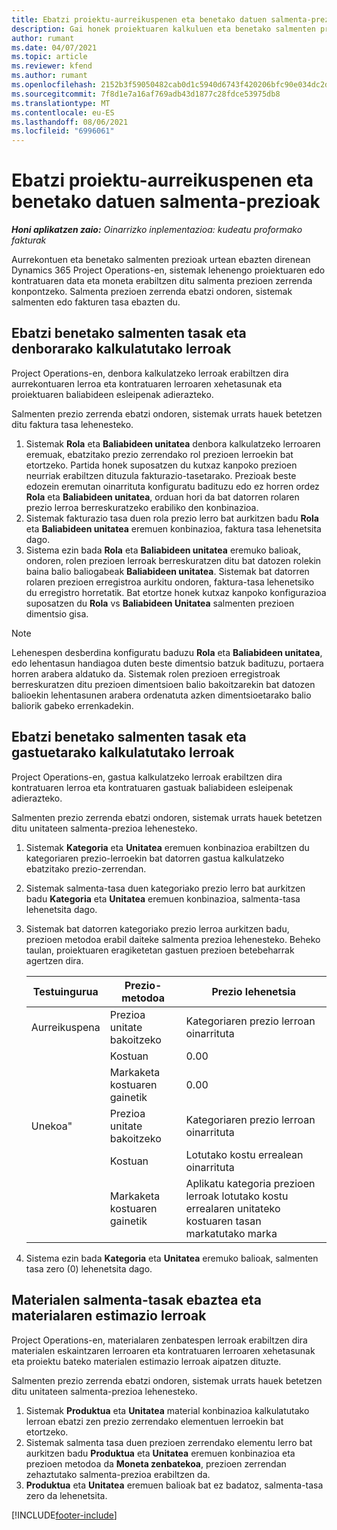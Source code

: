 ```yaml
---
title: Ebatzi proiektu-aurreikuspenen eta benetako datuen salmenta-prezioak
description: Gai honek proiektuaren kalkuluen eta benetako salmenten prezioak ebazteari buruzko informazioa eskaintzen du.
author: rumant
ms.date: 04/07/2021
ms.topic: article
ms.reviewer: kfend
ms.author: rumant
ms.openlocfilehash: 2152b3f59050482cab0d1c5940d6743f420206bfc90e034dc2d754df8bd513a5
ms.sourcegitcommit: 7f8d1e7a16af769adb43d1877c28fdce53975db8
ms.translationtype: MT
ms.contentlocale: eu-ES
ms.lasthandoff: 08/06/2021
ms.locfileid: "6996061"
---
```

# <a name="resolve-sales-prices-for-project-estimates-and-actuals"></a>Ebatzi proiektu-aurreikuspenen eta benetako datuen salmenta-prezioak

_**Honi aplikatzen zaio:** Oinarrizko inplementazioa: kudeatu proformako fakturak_

Aurrekontuen eta benetako salmenten prezioak urtean ebazten direnean Dynamics 365 Project Operations-en, sistemak lehenengo proiektuaren edo kontratuaren data eta moneta erabiltzen ditu salmenta prezioen zerrenda konpontzeko. Salmenta prezioen zerrenda ebatzi ondoren, sistemak salmenten edo fakturen tasa ebazten du.

## <a name="resolve-sales-rates-on-actual-and-estimate-lines-for-time"></a>Ebatzi benetako salmenten tasak eta denborarako kalkulatutako lerroak

Project Operations-en, denbora kalkulatzeko lerroak erabiltzen dira aurrekontuaren lerroa eta kontratuaren lerroaren xehetasunak eta proiektuaren baliabideen esleipenak adierazteko.

Salmenten prezio zerrenda ebatzi ondoren, sistemak urrats hauek betetzen ditu faktura tasa lehenesteko.

1. Sistemak **Rola** eta **Baliabideen unitatea** denbora kalkulatzeko lerroaren eremuak, ebatzitako prezio zerrendako rol prezioen lerroekin bat etortzeko. Partida honek suposatzen du kutxaz kanpoko prezioen neurriak erabiltzen dituzula fakturazio-tasetarako. Prezioak beste edozein eremutan oinarrituta konfiguratu badituzu edo ez horren ordez **Rola** eta **Baliabideen unitatea**, orduan hori da bat datorren rolaren prezio lerroa berreskuratzeko erabiliko den konbinazioa.
2. Sistemak fakturazio tasa duen rola prezio lerro bat aurkitzen badu **Rola** eta **Baliabideen unitatea** eremuen konbinazioa, faktura tasa lehenetsita dago.
3. Sistema ezin bada **Rola** eta **Baliabideen unitatea** eremuko balioak, ondoren, rolen prezioen lerroak berreskuratzen ditu bat datozen rolekin baina balio baliogabeak **Baliabideen unitatea**. Sistemak bat datorren rolaren prezioen erregistroa aurkitu ondoren, faktura-tasa lehenetsiko du erregistro horretatik. Bat etortze honek kutxaz kanpoko konfigurazioa suposatzen du **Rola** vs **Baliabideen Unitatea** salmenten prezioen dimentsio gisa.

> [!NOTE]
> Lehenespen desberdina konfiguratu baduzu **Rola** eta **Baliabideen unitatea**, edo lehentasun handiagoa duten beste dimentsio batzuk badituzu, portaera horren arabera aldatuko da. Sistemak rolen prezioen erregistroak berreskuratzen ditu prezioen dimentsioen balio bakoitzarekin bat datozen balioekin lehentasunen arabera ordenatuta azken dimentsioetarako balio baliorik gabeko errenkadekin.

## <a name="resolve-sales-rates-on-actual-and-estimate-lines-for-expense"></a>Ebatzi benetako salmenten tasak eta gastuetarako kalkulatutako lerroak

Project Operations-en, gastua kalkulatzeko lerroak erabiltzen dira kontratuaren lerroa eta kontratuaren gastuak baliabideen esleipenak adierazteko.

Salmenten prezio zerrenda ebatzi ondoren, sistemak urrats hauek betetzen ditu unitateen salmenta-prezioa lehenesteko.

1. Sistemak **Kategoria** eta **Unitatea** eremuen konbinazioa erabiltzen du kategoriaren prezio-lerroekin bat datorren gastua kalkulatzeko ebatzitako prezio-zerrendan.
2. Sistemak salmenta-tasa duen kategoriako prezio lerro bat aurkitzen badu **Kategoria** eta **Unitatea** eremuen konbinazioa, salmenta-tasa lehenetsita dago.
3. Sistemak bat datorren kategoriako prezio lerroa aurkitzen badu, prezioen metodoa erabil daiteke salmenta prezioa lehenesteko. Beheko taulan, proiektuaren eragiketetan gastuen prezioen betebeharrak agertzen dira.

    | Testuingurua | Prezio-metodoa | Prezio lehenetsia |
    | --- | --- | --- |
    | Aurreikuspena | Prezioa unitate bakoitzeko | Kategoriaren prezio lerroan oinarrituta |
    | &nbsp; | Kostuan | 0.00 |
    | &nbsp; | Markaketa kostuaren gainetik | 0.00 |
    | Unekoa" | Prezioa unitate bakoitzeko | Kategoriaren prezio lerroan oinarrituta |
    | &nbsp; | Kostuan | Lotutako kostu errealean oinarrituta |
    | &nbsp; | Markaketa kostuaren gainetik | Aplikatu kategoria prezioen lerroak lotutako kostu errealaren unitateko kostuaren tasan markatutako marka |

4. Sistema ezin bada **Kategoria** eta **Unitatea** eremuko balioak, salmenten tasa zero (0) lehenetsita dago.

## <a name="resolving-sales-rates-on-actual-and-estimate-lines-for-material"></a>Materialen salmenta-tasak ebaztea eta materialaren estimazio lerroak

Project Operations-en, materialaren zenbatespen lerroak erabiltzen dira materialen eskaintzaren lerroaren eta kontratuaren lerroaren xehetasunak eta proiektu bateko materialen estimazio lerroak aipatzen dituzte.

Salmenten prezio zerrenda ebatzi ondoren, sistemak urrats hauek betetzen ditu unitateen salmenta-prezioa lehenesteko.

1. Sistemak **Produktua** eta **Unitatea** material konbinazioa kalkulatutako lerroan ebatzi zen prezio zerrendako elementuen lerroekin bat etortzeko.
2. Sistemak salmenta tasa duen prezioen zerrendako elementu lerro bat aurkitzen badu **Produktua** eta **Unitatea** eremuen konbinazioa eta prezioen metodoa da **Moneta zenbatekoa**, prezioen zerrendan zehaztutako salmenta-prezioa erabiltzen da.
3. **Produktua** eta **Unitatea** eremuen balioak bat ez badatoz, salmenta-tasa zero da lehenetsita.

[!INCLUDE[footer-include](../../includes/footer-banner.md)]
